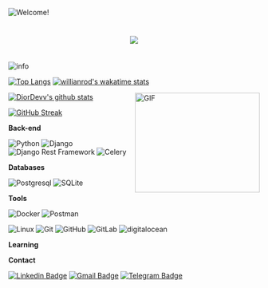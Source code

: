 ![Welcome!](COIp95v7.gif)
<h1 align="center">
  <img src="name.svg" alt"Javohir5570" />
</h1>
<br/>


<img src="https://github-profile-summary-cards.vercel.app/api/cards/profile-details?username=Javohir5570&theme=github_dark" alt="info">

[![Top Langs](https://github-readme-stats.vercel.app/api/top-langs/?username=DiorDevv&theme=github_dark&show_icons=true)](https://github.com/Javohir5570/) 
[![willianrod's wakatime stats](https://github-readme-stats.vercel.app/api/wakatime?username=ShukuraliProgrammer&theme=github_dark&layout=compact)](https://wakatime.com/Javohir5570)


<img align="right" alt="GIF" src="https://user-images.githubusercontent.com/5355808/139111924-210cc6fa-9fb1-4dac-929d-6324a5836a92.gif" width="250" height="200" />

[![DiorDevv's github stats](https://github-readme-stats.vercel.app/api?username=DiorDevv&theme=github_dark&show_icons=true)](https://github.com/Javohir5570/)

<!-- Readme Docs: https://github.com/anuraghazra/github-readme-stats -->

[![GitHub Streak](https://github-readme-streak-stats.herokuapp.com?user=DiorDevv&theme=tokyonight_duo&hide_border=true)](https://github.com/Javohir5570/)

<!-- https://github.com/denvercoder1/github-readme-streak-stats -->



**Back-end**

![Python](https://img.shields.io/badge/-Python-black?style=flat-square&logo=Python)
![Django](https://img.shields.io/badge/-Django-0aad48?style=flat-square&logo=Django)
![Django Rest Framework](https://img.shields.io/badge/DRF-red?style=flat-square&logo=Django)
![Celery](https://img.shields.io/badge/-Celery-%2300C7B7?style=flat-square&logo=Celery)

**Databases**

![Postgresql](https://img.shields.io/badge/-Postgresql-%232c3e50?style=flat-square&logo=Postgresql)
![SQLite](https://img.shields.io/badge/-Sqlite-%232c3e50?style=flat-square&logo=Sqlite)

**Tools**

![Docker](https://img.shields.io/badge/-Docker-46a2f1?style=flat-square&logo=docker&logoColor=white)
![Postman](https://img.shields.io/badge/Postman-FCA121?style=flat-square&logo=postman)

![Linux](https://img.shields.io/badge/Linux-black?style=flat-square&logo=linux)
![Git](https://img.shields.io/badge/-Git-black?style=flat-square&logo=git)
![GitHub](https://img.shields.io/badge/-GitHub-181717?style=flat-square&logo=github)
![GitLab](https://img.shields.io/badge/-GitLab-FCA121?style=flat-square&logo=gitlab)
<img src="https://img.shields.io/badge/Digital_Ocean-0080FF?style=for-the-badge&logo=DigitalOcean&logoColor=white" alt="digitalocean" />

**Learning**

**Contact**

[![Linkedin Badge](https://img.shields.io/badge/-Linkedin-blue?style=flat-square&logo=Linkedin&logoColor=white&link=https://www.linkedin.com/in//)](https://www.linkedin.com/in/shukurali-rezamonov/)
[![Gmail Badge](https://img.shields.io/badge/-Gmail-c14438?style=flat-square&logo=Gmail&logoColor=white&link=mailto:diyorbekaxmadjonov98@gmail.com)](mailto:diyorbekaxmadjonov98@gmail.com)
[![Telegram Badge](https://img.shields.io/badge/-Telegram-blue?style=flat-square&logo=Telegram&logoColor=white&link=https://t.me/Javohir5570)](https://t.me/Javohir5570)
